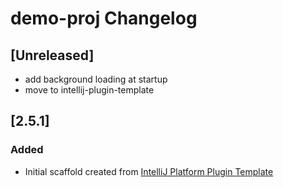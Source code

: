 <!-- Keep a Changelog guide -> https://keepachangelog.com -->

# demo-proj Changelog

## [Unreleased]
- add background loading at startup
- move to intellij-plugin-template

## [2.5.1]
### Added
- Initial scaffold created from [IntelliJ Platform Plugin Template](https://github.com/JetBrains/intellij-platform-plugin-template)
